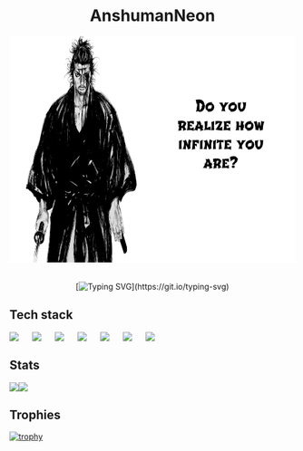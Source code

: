 <h1 align='center'>AnshumanNeon</h1>
<div align='center'><img alt='vagabond_quote' src='./assets/vagabond.png' height=400/></div>

<br />

<div align='center'>
  
[![Typing SVG](https://readme-typing-svg.demolab.com/?size=40&color=61afef&height=60&width=450&center=true&lines=You+Are+Powerful!)](https://git.io/typing-svg)
</div>

## Tech stack

<img align='left' width="30px" style="padding-right:10px;" src="https://cdn.jsdelivr.net/gh/devicons/devicon@latest/icons/c/c-original.svg" />
<img align='left' width="30px" style="padding-right:10px;" src="https://cdn.jsdelivr.net/gh/devicons/devicon@latest/icons/emacs/emacs-original.svg" />
<img align='left' width="30px" style="padding-right:10px;" src="https://cdn.jsdelivr.net/gh/devicons/devicon@latest/icons/react/react-original.svg" />
<img align='left' width="30px" style="padding-right:10px;" src="https://cdn.jsdelivr.net/gh/devicons/devicon@latest/icons/flutter/flutter-original.svg" />
<img align='left' width="30px" style="padding-right:10px;" src="https://cdn.jsdelivr.net/gh/devicons/devicon@latest/icons/javascript/javascript-original.svg" />
<img align='left' width="30px" style="padding-right:10px;" src="https://cdn.jsdelivr.net/gh/devicons/devicon@latest/icons/neovim/neovim-original.svg" />
<img align='left' width="30px" style="padding-right:10px;" src="https://cdn.jsdelivr.net/gh/devicons/devicon@latest/icons/git/git-original.svg" />
<br />

## Stats

<div style='display: flex; flex-direction: row;'>
<img class='img' src='https://github-readme-stats.vercel.app/api/top-langs/?username=AnshumanNeon&theme=onedark&border_radius=4.5' />
<img class='img' src='https://streak-stats.demolab.com/?user=AnshumanNeon&theme=onedark&border_radius=4.5' />
</div>

## Trophies
[![trophy](https://github-profile-trophy.vercel.app/?username=AnshumanNeon&theme=onedark&rank=B,C,AAA,AA,A,SSS,SS,S,SECRET)](https://github.com/AnshumanNeon/github-profile-trophy)
